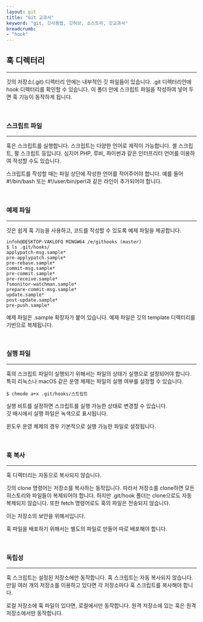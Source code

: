 ```yaml
---
layout: git
title: "Git 교과서"
keyword: "git, 깃사용법, 깃허브, 소스트리, 깃교과서"
breadcrumb:
- "hook"
---
```


## 훅 디렉터리
---
깃의 저장소(.git) 디렉터리 안에는 내부적인 깃 파일들이 있습니다. .git 디렉터리안에 hook 디렉터리를 확인할 수 있습니다. 이 폴더 안에 스크립트 파일을 작성하여 넣어 두면 훅 기능이 동작하게 됩니다.

<br>

### 스크립트 파일
---
훅은 스크립트를 실행합니다. 스크립트는 다양한 언어로 제작이 가능합니다. 셸 스크립트, 펄 스크립트 등입니다. 심지어 PHP, 루비, 파이썬과 같은 인터프리터 언어를 이용하여 작성할 수도 있습니다.

스크립트를 작성할 때는 파일 상단에 작성한 언어를 적어주어야 합니다. 예를 들어 #!/bin/bash 또는 #!/user/bin/perl과 같은 라인이 추가되어야 합니다.

<br>

### 예제 파일
---
깃은 쉽게 훅 기능을 사용하고, 코드를 작성할 수 있도록 예제 파일을 제공합니다.

```
infoh@DESKTOP-VAKLOFQ MINGW64 /e/githooks (master)
$ ls .git/hooks/
applypatch-msg.sample*      
pre-applypatch.sample*      
pre-rebase.sample*
commit-msg.sample*          
pre-commit.sample*          
pre-receive.sample*
fsmonitor-watchman.sample*  
prepare-commit-msg.sample*  
update.sample*
post-update.sample*         
pre-push.sample*
```

예제 파일은 .sample 확장자가 붙어 있습니다. 예제 파일은 깃의 template 디렉터리를 기반으로 복제됩니다.

<br>

### 실행 파일
---
훅의 스크립트 파일이 실행되기 위해서는 파일의 상태가 실행으로 설정되어야 합니다.  
특히 리눅스나 macOS 같은 운영 체제는 파일의 실행 여부를 설정할 수 있습니다. 

```
$ chmode a+x .git/hooks/스트립트
```

실행 비트를 설정하면 스크립트를 실행 가능한 상태로 변경할 수 있습니다.  
깃 배시에서 실행 파일은 녹색으로 표시됩니다.

윈도우 운영 체제의 경우 기본적으로 실행 가능한 파일로 설정됩니다.

<br>

### 훅 복사
---
훅 디렉터리는 자동으로 복사되지 않습니다. 

깃의 clone 명령어는 저장소를 복사하는 동작입니다. 따라서 저장소를 clone하면 모든 히스토리와 파일들이 복제되어야 합니다. 하지만 .git/hook 폴더는 clone으로도 자동 복제되지 않습니다. 또한 fetch 명령어로도 훅의 파일은 전송되지 않습니다.

이는 저장소의 보안을 위해서입니다.

훅 파일을 배포하기 위해서는 별도의 파일로 만들어 따로 배포해야 합니다. 

<br>

### 독립성
---
훅 스크립트는 설정된 저장소에만 동작합니다. 훅 스크립트는 자동 복사되지 않습니다. 만일 여러 개의 저장소를 이용하고 있다면 각 저장소마다 훅 스크립트를 복사해야 합니다.

로컬 저장소에 훅 파일이 있다면, 로컬에서만 동작합니다. 원격 저장소에 있는 훅은 원격 저장소에서만 동작합니다. 
